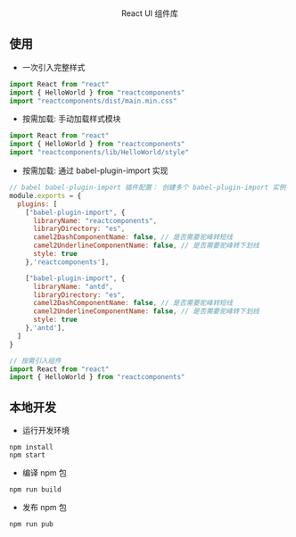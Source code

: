 <div align="center">
  React UI 组件库
</div>

## 使用

- 一次引入完整样式

```js
import React from "react"
import { HelloWorld } from "reactcomponents"
import "reactcomponents/dist/main.min.css"
```

- 按需加载: 手动加载样式模块

```js
import React from "react"
import { HelloWorld } from "reactcomponents"
import "reactcomponents/lib/HelloWorld/style"
```

- 按需加载: 通过 babel-plugin-import 实现

```js
// babel babel-plugin-import 插件配置： 创建多个 babel-plugin-import 实例
module.exports = {
  plugins: [
    ["babel-plugin-import", {
      libraryName: "reactcomponents",
      libraryDirectory: "es",
      camel2DashComponentName: false, // 是否需要驼峰转短线
      camel2UnderlineComponentName: false, // 是否需要驼峰转下划线
      style: true
    },'reactcomponents'],

    ["babel-plugin-import", {
      libraryName: "antd",
      libraryDirectory: "es",
      camel2DashComponentName: false, // 是否需要驼峰转短线
      camel2UnderlineComponentName: false, // 是否需要驼峰转下划线
      style: true
    },'antd'],
  ]
}
```

```js
// 按需引入组件
import React from "react"
import { HelloWorld } from "reactcomponents"
```

## 本地开发

- 运行开发环境

```shell
npm install
npm start
```

- 编译 npm 包

```shell
npm run build
```

- 发布 npm 包

```shell
npm run pub
```